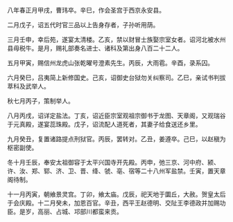 

八年春正月甲戌，曹玮卒。辛巳，作会圣宫于西京永安县。

二月戊子，诏五代时官三品以上告身存者，子孙听用荫。

三月壬申，幸后苑，遂宴太清楼。乙亥，禁以财冒士族娶宗室女者。诏河北被水州县毋税牛。是月，赐礼部奏名进士、诸科及第出身八百二十二人。

五月甲寅，赐信州龙虎山张乾曜号澄素先生。丙辰，大雨雹。辛酉，录系囚。

六月癸巳，吕夷简上新修国史。己亥，诏御史台狱勿关纠察司。乙巳，亲试书判拔萃科及武举人。

秋七月丙子，策制举人。

八月丙戌，诏详定盐法。丁亥，诏近臣宗室观祖宗御书于龙图、天章阁，又观瑞谷于元真殿，遂宴蕊珠殿。戊子，诏流配人道死者，其妻子给食送还乡里。

九月癸丑，复置诸路提点刑狱官。丙辰，罢转对。乙丑，姜遵卒。己巳，以赵稹为枢密副使。

冬十月壬辰，奉安太祖御容于太平兴国寺开先殿。丙申，弛三京、河中府、颍、许、汝、郑、郓、济、卫、晋、绛、虢、亳、宿等二十八州军盐禁。壬寅，置天章阁待制。

十一月丙寅，朝飨景灵宫。丁卯，飨太庙。戊辰，祀天地于圜丘，大赦。贺皇太后于会庆殿。十二月癸未，加恩百官。辛丑，西平王赵德明、交阯王李德政并加赐功臣。是岁，高丽、占城、邛部川都蛮来贡。